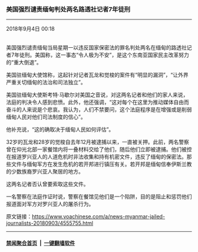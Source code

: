 ### 美国强烈谴责缅甸判处两名路透社记者7年徒刑
------------------------

<div class="published">
 <span class="date" title="中国时间">
  <time datetime="2018-09-04T00:18:06+08:00">
   2018年9月4日 00:18
  </time>
 </span>
</div>
<br/>
<div class="wsw">
 <p>
  美国强烈谴责缅甸当局星期一以违反国家保密法的罪名判处两名在缅甸的路透社记者7年徒刑。美国称，这一事态“令人极为不安”，是这个东南亚国家民主改革努力的“重大倒退”。
 </p>
 <p>
  美国驻缅甸大使馆称，这起针对记者瓦龙和觉梭的案件有“明显的漏洞”，“让外界严重关切缅甸的法治和司法独立”。
 </p>
 <p>
  美国驻缅甸大使斯考特·马歇尔对美国之音说，对这两名记者和他们的家人来说，法庭的判决令人感到悲愤。此外，他还强调，“这对每个在这里为推动媒体自由而奋斗的人来说是个悲哀。我认为，人们不禁要问，这个法庭程序是在增强或是削弱缅甸人民对他们司法制度的信心”。
 </p>
 <p>
  他补充说，“这的确取决于缅甸人民如何评估”。
 </p>
 <p>
  32岁的瓦龙和28岁的觉梭自去年12月被逮捕以来，一直被关押。此前，两名警察曾在仰光北部一家餐馆内将一叠材料交给了他们，随后他们立即被逮捕。他们被控在报道罗兴亚人的人道危机时非法收集和持有机密文件，违反了缅甸的保密法。那些文件与缅甸军方在发生危机的若开邦进行镇压有关。若开邦是缅甸信奉伊斯兰教的少数族裔罗兴亚人聚居的地方。
 </p>
 <p>
  这两名记者否认曾要索取这些文件。
 </p>
 <p>
  一名警察在法庭作证时说，警察在餐馆见他们是一个陷阱，目的是阻止和惩罚他们报道面对军方对罗兴亚人的屠杀行为。
 </p>
</div>

原文链接：https://www.voachinese.com/a/news-myanmar-jailed-journalists-20180903/4555755.html


------------------------
#### [禁闻聚合首页](https://github.com/gfw-breaker/banned-news/blob/master/README.md) &nbsp;|&nbsp;  [一键翻墙软件](https://github.com/gfw-breaker/nogfw/blob/master/README.md)
